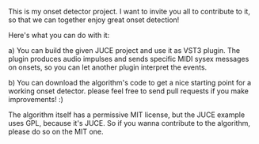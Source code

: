 This is my onset detector project. I want to invite you all to contribute to it,
so that we can together enjoy great onset detection!

Here's what you can do with it:

a) You can build the given JUCE project and use it as VST3 plugin.
The plugin produces audio impulses and sends specific MIDI sysex messages on onsets,
so you can let another plugin interpret the events.

b) You can download the algorithm's code to get a nice starting point for a
working onset detector. please feel free to send pull requests if you make improvements! :)

The algorithm itself has a permissive MIT license, but the JUCE example uses GPL, because it's JUCE.
So if you wanna contribute to the algorithm, please do so on the MIT one.
